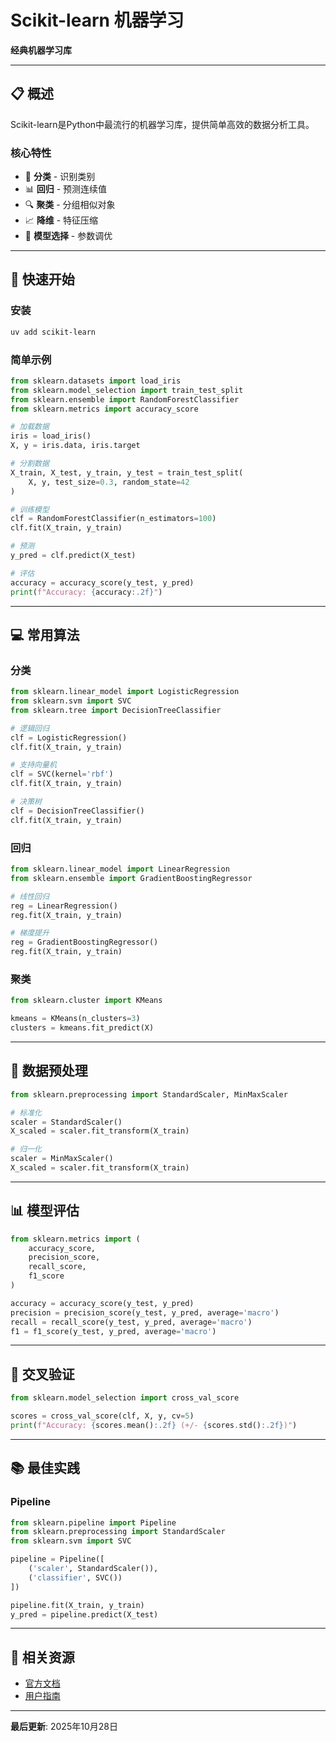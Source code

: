 # Scikit-learn 机器学习

**经典机器学习库**

---

## 📋 概述

Scikit-learn是Python中最流行的机器学习库，提供简单高效的数据分析工具。

### 核心特性

- 🎯 **分类** - 识别类别
- 📊 **回归** - 预测连续值
- 🔍 **聚类** - 分组相似对象
- 📈 **降维** - 特征压缩
- 🔧 **模型选择** - 参数调优

---

## 🚀 快速开始

### 安装

```bash
uv add scikit-learn
```

### 简单示例

```python
from sklearn.datasets import load_iris
from sklearn.model_selection import train_test_split
from sklearn.ensemble import RandomForestClassifier
from sklearn.metrics import accuracy_score

# 加载数据
iris = load_iris()
X, y = iris.data, iris.target

# 分割数据
X_train, X_test, y_train, y_test = train_test_split(
    X, y, test_size=0.3, random_state=42
)

# 训练模型
clf = RandomForestClassifier(n_estimators=100)
clf.fit(X_train, y_train)

# 预测
y_pred = clf.predict(X_test)

# 评估
accuracy = accuracy_score(y_test, y_pred)
print(f"Accuracy: {accuracy:.2f}")
```

---

## 💻 常用算法

### 分类

```python
from sklearn.linear_model import LogisticRegression
from sklearn.svm import SVC
from sklearn.tree import DecisionTreeClassifier

# 逻辑回归
clf = LogisticRegression()
clf.fit(X_train, y_train)

# 支持向量机
clf = SVC(kernel='rbf')
clf.fit(X_train, y_train)

# 决策树
clf = DecisionTreeClassifier()
clf.fit(X_train, y_train)
```

### 回归

```python
from sklearn.linear_model import LinearRegression
from sklearn.ensemble import GradientBoostingRegressor

# 线性回归
reg = LinearRegression()
reg.fit(X_train, y_train)

# 梯度提升
reg = GradientBoostingRegressor()
reg.fit(X_train, y_train)
```

### 聚类

```python
from sklearn.cluster import KMeans

kmeans = KMeans(n_clusters=3)
clusters = kmeans.fit_predict(X)
```

---

## 🔧 数据预处理

```python
from sklearn.preprocessing import StandardScaler, MinMaxScaler

# 标准化
scaler = StandardScaler()
X_scaled = scaler.fit_transform(X_train)

# 归一化
scaler = MinMaxScaler()
X_scaled = scaler.fit_transform(X_train)
```

---

## 📊 模型评估

```python
from sklearn.metrics import (
    accuracy_score,
    precision_score,
    recall_score,
    f1_score
)

accuracy = accuracy_score(y_test, y_pred)
precision = precision_score(y_test, y_pred, average='macro')
recall = recall_score(y_test, y_pred, average='macro')
f1 = f1_score(y_test, y_pred, average='macro')
```

---

## 🎯 交叉验证

```python
from sklearn.model_selection import cross_val_score

scores = cross_val_score(clf, X, y, cv=5)
print(f"Accuracy: {scores.mean():.2f} (+/- {scores.std():.2f})")
```

---

## 📚 最佳实践

### Pipeline

```python
from sklearn.pipeline import Pipeline
from sklearn.preprocessing import StandardScaler
from sklearn.svm import SVC

pipeline = Pipeline([
    ('scaler', StandardScaler()),
    ('classifier', SVC())
])

pipeline.fit(X_train, y_train)
y_pred = pipeline.predict(X_test)
```

---

## 🔗 相关资源

- [官方文档](https://scikit-learn.org/)
- [用户指南](https://scikit-learn.org/stable/user_guide.html)

---

**最后更新**: 2025年10月28日

